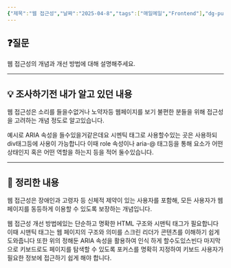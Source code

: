 ```yaml
---
{"제목":"웹 접근성","날짜":"2025-04-8","tags":["매일메일","Frontend"],"dg-publish":true,"permalink":"/매일메일/25년4월/웹 접근성/","dgPassFrontmatter":true}
---
```


## ❓질문

웹 접근성의 개념과 개선 방법에 대해 설명해주세요.

---
## 💡 조사하기전 내가 알고 있던 내용

웹 접근성은 소리를 들을수없거나 노약자등 웹페이지를 보기 불편한 분들을 위해 접근성을 고려하는 개념 정도로 알고있습니다.

예시로 ARIA 속성을 들수있을거같은데요 시멘틱 태그로 사용할수있는 곳은 사용하되 div태그등에 사용이 가능합니다 이때 role 속성이나 aria-@ 태그등을 통해 요소가 어떤 상태인지 혹은 어떤 역할을 하는지 등을 적어 둘수있습니다.

---
## 🏫 정리한 내용

웹 접근성은 장애인과 고령자 등 신체적 제약이 있는 사용자를 포함해, 모든 사용자가 웹 페이지를 동등하게 이용할 수 있도록 보장하는 개념입니다.

웹 접근성 개선 방법에있는 단순하고 명확한 HTML 구조와 시맨틱 태그가 필요합니다 이때 시맨틱 태그는 웹 페이지의 구조와 의미를 스크린 리더가 콘텐츠를 이해하기 쉽게 도와줍니다
또한 위의 정해둔 ARIA 속성을 활용하여 인식 하게 할수도있스빈다
마지막으로 키보드로도 페이지를 탐색할 수 있도록 포커스를 명확히 지정하여 키보드 사용자가 필요한 정보에 접근하기 쉽게 해야 합니다.
